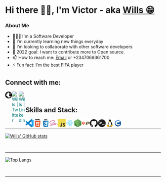 # Hi there 👋🏽, I'm Victor - aka [Wills 😁][website]

### About Me
- 🙎🏽‍♂️ I'm a Software Developer
- 🌱 I’m currently learning new things everyday
- 👯 I’m looking to collaborate with other software developers
- 🥅 2022 goal: I want to contribute more to Open source.
- 📫 How to reach me: [Email][email] or +2347069361700
- ⚡ Fun fact: I'm the best FIFA player

## Connect with me:

[<img align="left" alt="Wills | Twitter" width="22px" style="color:#007679" src="https://raw.githubusercontent.com/iconic/open-iconic/master/svg/globe.svg" />][website]
[<img align="left" alt="Wills | Twitter" width="22px" style="color:#007679" src="https://cdn.jsdelivr.net/npm/simple-icons@v3/icons/twitter.svg" />][twitter]
[<img align="left" alt="Wills | LinkedIn" width="22px" style="color:#007679" src="https://cdn.jsdelivr.net/npm/simple-icons@v3/icons/linkedin.svg" />][linkedin]

<br/>

## Skills and Stack:

[<img align="left" alt="Visual Studio Code" width="26px" src="https://raw.githubusercontent.com/github/explore/80688e429a7d4ef2fca1e82350fe8e3517d3494d/topics/visual-studio-code/visual-studio-code.png" />][VisualStudio]
[<img align="left" alt="HTML5" width="26px" src="https://raw.githubusercontent.com/github/explore/80688e429a7d4ef2fca1e82350fe8e3517d3494d/topics/html/html.png" />][HTML]
[<img align="left" alt="CSS3" width="26px" src="https://raw.githubusercontent.com/github/explore/80688e429a7d4ef2fca1e82350fe8e3517d3494d/topics/css/css.png" />][CSS]
[<img align="left" alt="SASS" width="26px" src="https://raw.githubusercontent.com/github/explore/80688e429a7d4ef2fca1e82350fe8e3517d3494d/topics/sass/sass.png" />][SCSS]
[<img align="left" alt="JavaScript" width="26px" src="https://raw.githubusercontent.com/github/explore/80688e429a7d4ef2fca1e82350fe8e3517d3494d/topics/javascript/javascript.png" />][Javascript]
[<img align="left" alt="React" width="26px" src="https://raw.githubusercontent.com/github/explore/80688e429a7d4ef2fca1e82350fe8e3517d3494d/topics/react/react.png" />][React]
[<img align="left" alt="Nodejs" width="26px" src="https://raw.githubusercontent.com/github/explore/80688e429a7d4ef2fca1e82350fe8e3517d3494d/topics/nodejs/nodejs.png" />][Nodejs]
[<img align="left" alt="Git" width="26px" src="https://raw.githubusercontent.com/github/explore/80688e429a7d4ef2fca1e82350fe8e3517d3494d/topics/git/git.png" />][Git]
[<img align="left" alt="Github" width="26px" src="https://raw.githubusercontent.com/github/explore/78df643247d429f6cc873026c0622819ad797942/topics/github/github.png" />][Github]
[<img align="left" alt="Terminal" width="26px" src="https://raw.githubusercontent.com/github/explore/80688e429a7d4ef2fca1e82350fe8e3517d3494d/topics/terminal/terminal.png" />][HTML]
[<img align="left" alt="Linux" width="26px" src="https://raw.githubusercontent.com/github/explore/80688e429a7d4ef2fca1e82350fe8e3517d3494d/topics/linux/linux.png" />][HTML]
[<img align="left" alt="C" width="26px" src="https://raw.githubusercontent.com/github/explore/80688e429a7d4ef2fca1e82350fe8e3517d3494d/topics/c/c.png" />][CSS]

<br/>

---

[![Wills' GitHub stats](https://github-readme-stats.vercel.app/api?username=wills-dev&show_icons=true)](https://github.com/wills-dev/github-readme-stats)

<br/>

---

[![Top Langs](https://github-readme-stats.vercel.app/api/top-langs/?username=wills-dev)](https://github.com/wills-dev/github-readme-stats)

<br/>

---

<br/>
<br/>

[website]: https://wills-dev.github.io/Victor-portfolio/index.html
[twitter]: https://https://twitter.com/Willsssss_
[email]: mailto:ejioguvictor6@gmail.com
[linkedin]:https://www.linkedin.com/in/ejiogu-victor-4b594916a
[VisualStudio]: https://code.visualstudio.com/
[HTML]: https://developer.mozilla.org/
[CSS]: https//w3schools.com/
[SCSS]: https//w3schools.com/
[Javascript]: https://developer.mozilla.org/
[React]: https://create-react-app.dev/docs/getting-started/
[Nodejs]: https://nodejs.org/
[Git]: https://git-scm.com/
[Github]: https://github.com/

<!--
**Wills-dev/Wills-dev** is a ✨ _special_ ✨ repository because its `README.md` (this file) appears on your GitHub profile.

Here are some ideas to get you started:

- 🔭 I’m currently working on ...
- 🌱 I’m currently learning ...
- 👯 I’m looking to collaborate on ...
- 🤔 I’m looking for help with ...
- 💬 Ask me about ...
- 📫 How to reach me: ...
- 😄 Pronouns: ...
- ⚡ Fun fact: ...
-->
